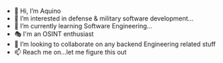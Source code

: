 - 👋 Hi, I’m Aquino
- 👀 I’m interested in defense & military software development...
- 🌱 I’m currently learning Software Engineering...
- 🎭 I'm an OSINT enthusiast
- 💞️ I’m looking to collaborate on any backend Engineering related stuff
- 📫 Reach me on...let me figure this out

<!---
aq-UI-no/aq-UI-no is a ✨ special ✨ repository because its `README.md` (this file) appears on your GitHub profile.
You can click the Preview link to take a look at your changes.
--->

